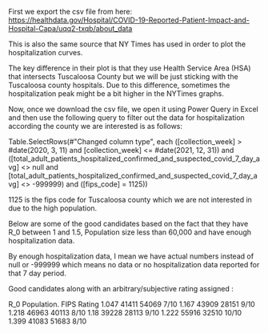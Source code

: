First we export the csv file from here:
https://healthdata.gov/Hospital/COVID-19-Reported-Patient-Impact-and-Hospital-Capa/uqq2-txqb/about_data

This is also the same source that NY Times has used in order to plot the hospitalization curves.

The key difference in their plot is that they use Health Service Area (HSA) that intersects Tuscaloosa County but we will be just sticking with the Tuscaloosa county hospitals.
Due to this difference, sometimes the hospitalization peak might be a bit higher in the NYTimes graphs.


Now, once we download the csv file, we open it using Power Query in Excel
and then use the following query to filter out the data for hospitalization according the county we are interested is as follows:

Table.SelectRows(#"Changed column type", each ([collection_week] > #date(2020, 3, 11) and [collection_week] <= #date(2021, 12, 31)) and ([total_adult_patients_hospitalized_confirmed_and_suspected_covid_7_day_avg] <> null and [total_adult_patients_hospitalized_confirmed_and_suspected_covid_7_day_avg] <> -999999) and ([fips_code] = 1125))


1125 is the fips code for Tuscaloosa county which we are not interested in due to the high population.

Below are some of the good candidates based on the fact that they have R_0 between 1 and 1.5, Population size less than 60,000 and have enough hospitalization data.

By enough hospitalization data, I mean we have actual numbers instead of null or -999999 which means no data or no hospitalization data reported for that 7 day period.

Good candidates along with an arbitrary/subjective rating assigned :

R_0	  Population.  FIPS  Rating
1.047	41411	  54069	  7/10
1.167	43909	  28151	  9/10
1.218	46963	  40113	  8/10
1.18	39228	  28113	  9/10
1.222	55916	  32510	  10/10
1.399	41083	  51683	  8/10

